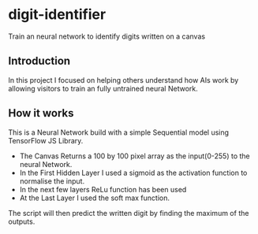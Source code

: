 # digit-identifier
Train an neural network to identify digits written on a canvas

## Introduction

In this project I focused on helping others understand how AIs work by allowing visitors to train an fully untrained neural Network.

## How it works

This is a Neural Network build with a simple Sequential model using TensorFlow JS Library.

* The Canvas Returns a 100 by 100 pixel array as the input(0-255) to the neural Network.
* In the First Hidden Layer I used a sigmoid as the activation function to normalise the input.
* In the next few layers ReLu function has been used
* At the Last Layer I used the soft max function.

The script will then predict the written digit by finding the maximum of the outputs.